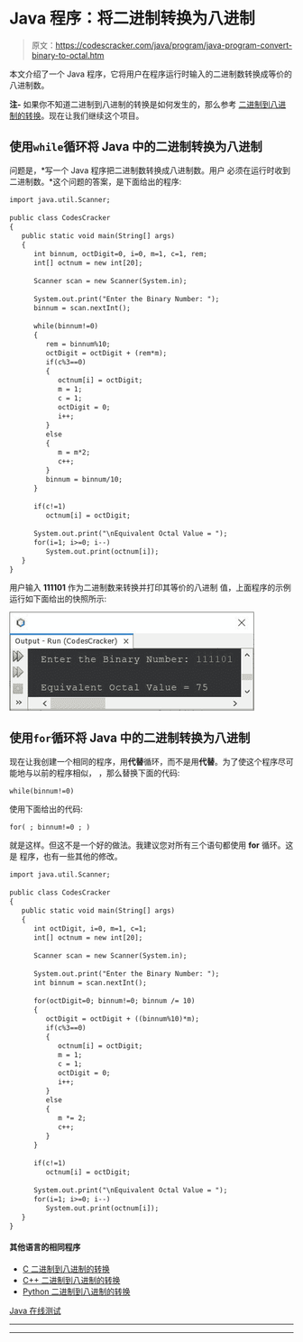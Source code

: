 # Java 程序：将二进制转换为八进制

> 原文：<https://codescracker.com/java/program/java-program-convert-binary-to-octal.htm>

本文介绍了一个 Java 程序，它将用户在程序运行时输入的二进制数转换成等价的八进制数。

**注-** 如果你不知道二进制到八进制的转换是如何发生的，那么参考 [二进制到八进制的转换](/computer-fundamental/binary-to-octal.htm)。现在让我们继续这个项目。

## 使用`while`循环将 Java 中的二进制转换为八进制

问题是，*写一个 Java 程序把二进制数转换成八进制数。用户 必须在运行时收到二进制数。*这个问题的答案，是下面给出的程序:

```
import java.util.Scanner;

public class CodesCracker
{
   public static void main(String[] args)
   {
      int binnum, octDigit=0, i=0, m=1, c=1, rem;
      int[] octnum = new int[20];

      Scanner scan = new Scanner(System.in);

      System.out.print("Enter the Binary Number: ");
      binnum = scan.nextInt();

      while(binnum!=0)
      {
         rem = binnum%10;
         octDigit = octDigit + (rem*m);
         if(c%3==0)
         {
            octnum[i] = octDigit;
            m = 1;
            c = 1;
            octDigit = 0;
            i++;
         }
         else
         {
            m = m*2;
            c++;
         }
         binnum = binnum/10;
      }

      if(c!=1)
         octnum[i] = octDigit;

      System.out.print("\nEquivalent Octal Value = ");
      for(i=1; i>=0; i--)
         System.out.print(octnum[i]);
   }
}
```

用户输入 **111101** 作为二进制数来转换并打印其等价的八进制 值，上面程序的示例运行如下面给出的快照所示:

![java convert binary to octal](img/27833b95a42c69f24e9159475a248f34.png)

## 使用`for`循环将 Java 中的二进制转换为八进制

现在让我创建一个相同的程序，用**代替**循环，而不是用**代替**。为了使这个程序尽可能地与以前的程序相似， ，那么替换下面的代码:

```
while(binnum!=0)
```

使用下面给出的代码:

```
for( ; binnum!=0 ; )
```

就是这样。但这不是一个好的做法。我建议您对所有三个语句都使用 **for** 循环。这是 程序，也有一些其他的修改。

```
import java.util.Scanner;

public class CodesCracker
{
   public static void main(String[] args)
   {
      int octDigit, i=0, m=1, c=1;
      int[] octnum = new int[20];

      Scanner scan = new Scanner(System.in);

      System.out.print("Enter the Binary Number: ");
      int binnum = scan.nextInt();

      for(octDigit=0; binnum!=0; binnum /= 10)
      {
         octDigit = octDigit + ((binnum%10)*m);
         if(c%3==0)
         {
            octnum[i] = octDigit;
            m = 1;
            c = 1;
            octDigit = 0;
            i++;
         }
         else
         {
            m *= 2;
            c++;
         }
      }

      if(c!=1)
         octnum[i] = octDigit;

      System.out.print("\nEquivalent Octal Value = ");
      for(i=1; i>=0; i--)
         System.out.print(octnum[i]);
   }
}
```

#### 其他语言的相同程序

*   [C 二进制到八进制的转换](/c/program/c-program-convert-binary-to-octal.htm)
*   [C++ 二进制到八进制的转换](/cpp/program/cpp-program-convert-binary-to-octal.htm)
*   [Python 二进制到八进制的转换](/python/program/python-program-convert-binary-to-octal.htm)

[Java 在线测试](/exam/showtest.php?subid=1)

* * *

* * *
